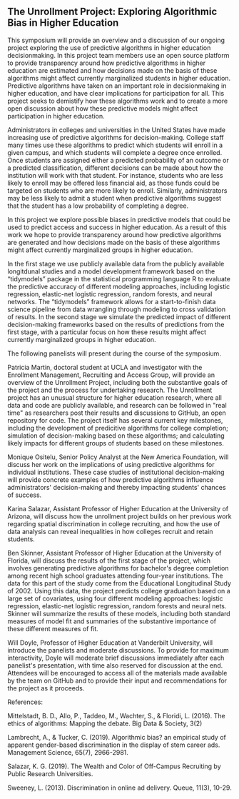 ## The Unrollment Project: Exploring Algorithmic Bias in Higher Education

This symposium will provide an overview and a discussion of our
ongoing project exploring the use of predictive algorithms in higher
education decisionmaking.  In this project team members use an open
source platform to provide transparency around how predictive
algorithms in higher education are estimated and how decisions made on
the basis of these algorithms might affect currently marginalized students
in higher education. Predictive algorithms have taken on an important
role in decisionmaking in higher education, and have clear
implications for participation for all. This project seeks to
demistify how these algorithms work and to create a more open
discussion about how these predictive models might affect
participation in higher education. 

Administrators in colleges and universities in the United States have
made increasing use of predictive algorithms for
decision-making. College staff many times use these algorithms to
predict which students will enroll in a given campus, and which
students will complete a degree once enrolled. Once students are
assigned either a predicted probability of an outcome or a predicted
classification, different decisions can be made about how the
institution will work with that student. For instance, students who
are less likely to enroll may be offered less financial aid, as those
funds could be targeted on students who are more likely to
enroll. Similarly, administrators may be less likely to admit a
student when predictive algorithms suggest that the student has a low
probability of completing a degree.

In this project we explore possible biases in predictive models that
could be used to predict access and success in higher education. As a
result of this work we hope to provide transparency around how
predictive algorithms are generated and how decisions made on the
basis of these algorithms might affect currently marginalized groups
in higher education.

In the first stage we use publicly available data from the publicly
available longitdunal studies and a model development framework based
on the “tidymodels” package in the statistical programming language R
to evaluate the predictive accuracy of different modeling approaches,
including logistic regression, elastic-net logistic regression, random
forests, and neural networks.  The “tidymodels” framework allows for a
start-to-finish data science pipeline from data wrangling through
modeling to cross validation of results. In the second stage we
simulate the predicted impact of different decision-making frameworks
based on the results of predictions from the first stage, with a
particular focus on how these results might affect currently
marginalized groups in higher education.

The following panelists will present during the course of the symposium.

Patricia Martin, doctoral student at UCLA and investigator with the
Enrollment Management, Recruiting and Access Group, will provide an
overview of the Unrollment Project, including both the substantive
goals of the project and the process for undertaking research. The
Unrollment project has an unusual structure for higher education
research, where all data and code are publicly available, and research
can be followed in "real time" as researchers post their results and
discussions to GitHub, an open repository for code.  The project
itself has several current key milestones, including the development
of predicitive algorithms for college completion; simulation of
decision-making based on these algorithms; and calculating likely
impacts for different groups of students based on these milestones.

Monique Ositelu, Senior Policy Analyst at the New America Foundation,
will discuss her work on the implications of using predictive
algorithms for individual institutions. These case studies of
institutional decision-making will provide concrete examples of how
predictive algorithms influence administrators' decision-making and
thereby impacting students' chances of success.  

Karina Salazar, Assistant Professor of Higher Education at the
University of Arizona, will discuss how the unrollment project builds
on her previous work regarding spatial discrimination in college
recruiting, and how the use of data analysis can reveal inequalities
in how colleges recruit and retain students.  

Ben Skinner, Assistant Professor of Higher Education at the University
of Florida, will discuss the results of the first stage of the
project, which involves generating predictive algorithms for bachelor's
degree completion among recent high school graduates attending
four-year institutions. The data for this part of the study come from
the Educational Longitudinal Study of 2002. Using this data, the
project predicts college graduation based on a large set of
covariates, using four different modeling approaches: logistic
regression, elastic-net logistic regression, random forests and neural
nets. Skinner will summarize the results of these models, including
both standard measures of model fit and summaries of the substantive
importance of these different measures of fit.  

Will Doyle, Professor of Higher Education at Vanderbilt University,
will introduce the panelists and moderate discussions. To provide for
maximum interactivity, Doyle will moderate brief discussions
immediately after each panelist's presentation, with time also
reserved for discussion at the end. Attendees will be encouraged to
access all of the materials made available by the team on GitHub and
to provide their input and recommendations for the project as it
proceeds.


References:

Mittelstadt, B. D., Allo, P., Taddeo, M., Wachter, S., & Floridi, L. (2016). The ethics of algorithms: Mapping the debate. Big Data & Society, 3(2)


Lambrecht, A., & Tucker, C. (2019). Algorithmic bias? an empirical
study of apparent gender-based discrimination in the display of stem
career ads. Management Science, 65(7), 2966-2981.

Salazar, K. G. (2019). The Wealth and Color of Off-Campus Recruiting
by Public Research Universities.

Sweeney, L. (2013). Discrimination in online ad delivery. Queue, 11(3), 10-29.





